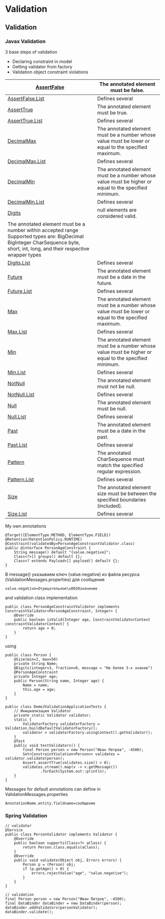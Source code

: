 # Validation

## Validation

### Javax Validation

3 base steps of validation

* Declaring constraint in model
* Getting validator from factory
* Validation object constraint violations

| [AssertFalse](https://docs.oracle.com/javaee/7/api/javax/validation/constraints/AssertFalse.html)                                                                               | The annotated element must be false.                                                                  |
| ------------------------------------------------------------------------------------------------------------------------------------------------------------------------------- | ----------------------------------------------------------------------------------------------------- |
| [AssertFalse.List](https://docs.oracle.com/javaee/7/api/javax/validation/constraints/AssertFalse.List.html)                                                                     | Defines several                                                                                       |
| [AssertTrue](https://docs.oracle.com/javaee/7/api/javax/validation/constraints/AssertTrue.html)                                                                                 | The annotated element must be true.                                                                   |
| [AssertTrue.List](https://docs.oracle.com/javaee/7/api/javax/validation/constraints/AssertTrue.List.html)                                                                       | Defines several                                                                                       |
| [DecimalMax](https://docs.oracle.com/javaee/7/api/javax/validation/constraints/DecimalMax.html)                                                                                 | The annotated element must be a number whose value must be lower or  equal to the specified maximum.  |
| [DecimalMax.List](https://docs.oracle.com/javaee/7/api/javax/validation/constraints/DecimalMax.List.html)                                                                       | Defines several                                                                                       |
| [DecimalMin](https://docs.oracle.com/javaee/7/api/javax/validation/constraints/DecimalMin.html)                                                                                 | The annotated element must be a number whose value must be higher or  equal to the specified minimum. |
| [DecimalMin.List](https://docs.oracle.com/javaee/7/api/javax/validation/constraints/DecimalMin.List.html)                                                                       | Defines several                                                                                       |
| [Digits](https://docs.oracle.com/javaee/7/api/javax/validation/constraints/Digits.html)                                                                                         |   null elements are considered valid.                                                                 |
| The annotated element must be a number within accepted range Supported types are: BigDecimal BigInteger CharSequence byte, short, int, long, and their respective wrapper types |                                                                                                       |
| [Digits.List](https://docs.oracle.com/javaee/7/api/javax/validation/constraints/Digits.List.html)                                                                               | Defines several                                                                                       |
| [Future](https://docs.oracle.com/javaee/7/api/javax/validation/constraints/Future.html)                                                                                         | The annotated element must be a date in the future.                                                   |
| [Future.List](https://docs.oracle.com/javaee/7/api/javax/validation/constraints/Future.List.html)                                                                               | Defines several                                                                                       |
| [Max](https://docs.oracle.com/javaee/7/api/javax/validation/constraints/Max.html)                                                                                               | The annotated element must be a number whose value must be lower or  equal to the specified maximum.  |
| [Max.List](https://docs.oracle.com/javaee/7/api/javax/validation/constraints/Max.List.html)                                                                                     | Defines several                                                                                       |
| [Min](https://docs.oracle.com/javaee/7/api/javax/validation/constraints/Min.html)                                                                                               | The annotated element must be a number whose value must be higher or  equal to the specified minimum. |
| [Min.List](https://docs.oracle.com/javaee/7/api/javax/validation/constraints/Min.List.html)                                                                                     | Defines several                                                                                       |
| [NotNull](https://docs.oracle.com/javaee/7/api/javax/validation/constraints/NotNull.html)                                                                                       | The annotated element must not be null.                                                               |
| [NotNull.List](https://docs.oracle.com/javaee/7/api/javax/validation/constraints/NotNull.List.html)                                                                             | Defines several                                                                                       |
| [Null](https://docs.oracle.com/javaee/7/api/javax/validation/constraints/Null.html)                                                                                             | The annotated element must be null.                                                                   |
| [Null.List](https://docs.oracle.com/javaee/7/api/javax/validation/constraints/Null.List.html)                                                                                   | Defines several                                                                                       |
| [Past](https://docs.oracle.com/javaee/7/api/javax/validation/constraints/Past.html)                                                                                             | The annotated element must be a date in the past.                                                     |
| [Past.List](https://docs.oracle.com/javaee/7/api/javax/validation/constraints/Past.List.html)                                                                                   | Defines several                                                                                       |
| [Pattern](https://docs.oracle.com/javaee/7/api/javax/validation/constraints/Pattern.html)                                                                                       | The annotated CharSequence must match the specified regular expression.                               |
| [Pattern.List](https://docs.oracle.com/javaee/7/api/javax/validation/constraints/Pattern.List.html)                                                                             | Defines several                                                                                       |
| [Size](https://docs.oracle.com/javaee/7/api/javax/validation/constraints/Size.html)                                                                                             | The annotated element size must be between the specified boundaries (included).                       |
| [Size.List](https://docs.oracle.com/javaee/7/api/javax/validation/constraints/Size.List.html)                                                                                   | Defines several                                                                                       |

My own annotations

```
@Target({ElementType.METHOD, ElementType.FIELD})
@Retention(RetentionPolicy.RUNTIME)
@Constraint(validatedBy=PersonAgeConstraintValidator.class)
public @interface PersonAgeConstraint {
    String message() default "{value.negative}";
    Class<?>[] groups() default {};
    Class<? extends Payload>[] payload() default {};
}
```

В message() указываем ключ (value.negative) из файла ресурса (ValidationMessages.properties) для сообщения

```
value.negative=Отрицательное\u0020значение
```

and validation class implementation

```
public class PersonAgeConstraintValidator implements ConstraintValidator<PersonAgeConstraint, Integer> {
    @Override
    public boolean isValid(Integer age, ConstraintValidatorContext constraintValidatorContext) {
        return age > 0;
    }
}
```

using

```
public class Person { 
    @Size(min=2, max=50) 
    private String Name; 
    @Digits(integer=3, fraction=0, message = "Не более 3-х знаков") 
    @PersonAgeConstraint 
    private Integer age; 
    public Person(String name, Integer age) { 
        Name = name; 
        this.age = age; 
    } 
}

public class DemoJValidationApplicationTests { 
    // Инициализация Validator 
    private static Validator validator; 
    static { 
        ValidatorFactory validatorFactory = Validation.buildDefaultValidatorFactory(); 
        validator = validatorFactory.usingContext().getValidator(); 
    } 
    @Test 
    public void testValidators() { 
        final Person person = new Person("Иван Петров", -4500); 
        Set<ConstraintViolation<Person>> validates = validator.validate(person); 
        Assert.assertTrue(validates.size() > 0); 
        validates.stream().map(v -> v.getMessage()) 
                .forEach(System.out::println); 
    } 
}
```

Messages for default annotations can define in ValidationMessages.properties

```
AnnotationName.entity.fieldname=сообщение
```

### Spring Validation

```
// validator
@Service 
public class PersonValidator implements Validator { 
    @Override 
    public boolean supports(Class<?> aClass) { 
        return Person.class.equals(aClass); 
    } 
    @Override 
    public void validate(Object obj, Errors errors) { 
        Person p = (Person) obj; 
        if (p.getAge() < 0) { 
            errors.rejectValue("age", "value.negative"); 
        } 
    } 
}

// validation
final Person person = new Person("Иван Петров", -4500); 
final DataBinder dataBinder = new DataBinder(person); 
dataBinder.addValidators(personValidator); 
dataBinder.validate();
```

###
